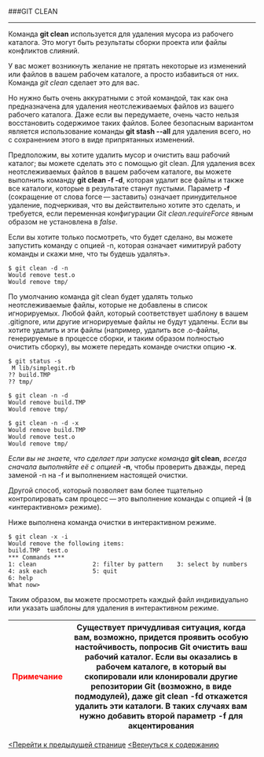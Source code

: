 ###GIT CLEAN
___
Команда **git clean** используется для удаления мусора из рабочего каталога. Это могут быть результаты сборки проекта или файлы конфликтов слияний.

У вас может возникнуть желание не прятать некоторые из изменений или файлов в вашем рабочем каталоге, а просто избавиться от них. Команда *git clean* сделает это для вас.

Но нужно быть очень аккуратными с этой командой, так как она предназначена для удаления неотслеживаемых файлов из вашего рабочего каталога. Даже если вы передумаете, очень часто нельзя восстановить содержимое таких файлов. Более безопасным вариантом является использование команды **git stash --all** для удаления всего, но с сохранением этого в виде припрятанных изменений.


Предположим, вы хотите удалить мусор и очистить ваш рабочий каталог; вы можете сделать это с помощью git clean. Для удаления всех неотслеживаемых файлов в вашем рабочем каталоге, вы можете выполнить команду **git clean -f -d**, которая удалит все файлы и также все каталоги, которые в результате станут пустыми. Параметр **-f** (сокращение от слова force — заставить) означает принудительное удаление, подчеркивая, что вы действительно хотите это сделать, и требуется, если переменная конфигурации *Git clean.requireForce* явным образом не установлена в *false*.

Если вы хотите только посмотреть, что будет сделано, вы можете запустить команду с опцией -n, которая означает «имитируй работу команды и скажи мне, что ты будешь удалять».

    $ git clean -d -n
    Would remove test.o
    Would remove tmp/

По умолчанию команда git clean будет удалять только неотслеживаемые файлы, которые не добавлены в список игнорируемых. Любой файл, который соответствует шаблону в вашем .gitignore, или другие игнорируемые файлы не будут удалены. Если вы хотите удалить и эти файлы (например, удалить все .o-файлы, генерируемые в процессе сборки, и таким образом полностью очистить сборку), вы можете передать команде очистки опцию **-x**.

    $ git status -s
     M lib/simplegit.rb
    ?? build.TMP
    ?? tmp/

    $ git clean -n -d
    Would remove build.TMP
    Would remove tmp/

    $ git clean -n -d -x
    Would remove build.TMP
    Would remove test.o
    Would remove tmp/

*Если вы не знаете, что сделает при запуске команда* **git clean**, *всегда сначала выполняйте её с опцией* **-n**, чтобы проверить дважды, перед заменой -n на -f и выполнением настоящей очистки. 

Другой способ, который позволяет вам более тщательно контролировать сам процесс — это выполнение команды с опцией **-i** (в «интерактивном» режиме).

Ниже выполнена команда очистки в интерактивном режиме.

    $ git clean -x -i
    Would remove the following items:
    build.TMP  test.o
    *** Commands ***
    1: clean                2: filter by pattern    3: select by numbers    4: ask each             5: quit
    6: help
    What now>

Таким образом, вы можете просмотреть каждый файл индивидуально или указать шаблоны для удаления в интерактивном режиме.

|**<span style="color:red">Примечание</span>**|Существует причудливая ситуация, когда вам, возможно, придется проявить особую настойчивость, попросив Git очистить ваш рабочий каталог. Если вы оказались в рабочем каталоге, в который вы скопировали или клонировали другие репозитории Git (возможно, в виде подмодулей), даже git clean -fd откажется удалить эти каталоги. В таких случаях вам нужно добавить второй параметр -f для акцентирования|
|----------|--------------|

[<Перейти к предыдущей странице](/git%20mv.md)
[<Вернуться к содержанию](/readme.md)